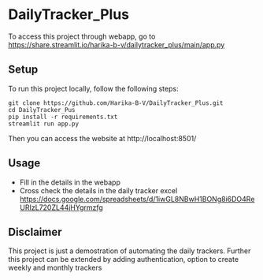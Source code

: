 # DailyTracker_Plus

To access this project through webapp, go to  https://share.streamlit.io/harika-b-v/dailytracker_plus/main/app.py

## Setup

To run this project locally, follow the following steps:

```
git clone https://github.com/Harika-B-V/DailyTracker_Plus.git
cd DailyTracker_Pus
pip install -r requirements.txt
streamlit run app.py
```

Then you can access the website at http://localhost:8501/

## Usage

* Fill in the details in the webapp
* Cross check the details in the daily tracker excel https://docs.google.com/spreadsheets/d/1iwGL8NBwH1BONg8i6DO4ReURIzL720ZL44jHYgrmzfg

## Disclaimer

This project is just a demostration of automating the daily trackers. Further this project can be extended by adding authentication, option to create weekly and monthly trackers   
